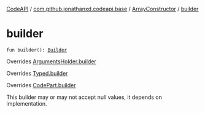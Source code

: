 [CodeAPI](../../index.md) / [com.github.jonathanxd.codeapi.base](../index.md) / [ArrayConstructor](index.md) / [builder](.)

# builder

`fun builder(): `[`Builder`](-builder/index.md)

Overrides [ArgumentsHolder.builder](../-arguments-holder/builder.md)

Overrides [Typed.builder](../-typed/builder.md)

Overrides [CodePart.builder](../../com.github.jonathanxd.codeapi/-code-part/builder.md)

This builder may or may not accept null values, it depends on implementation.

